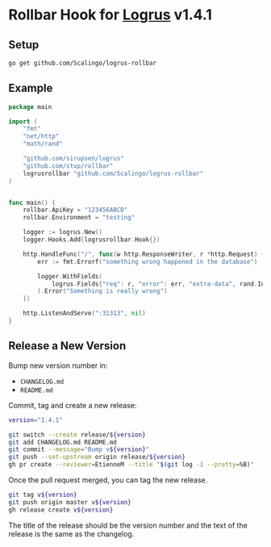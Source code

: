 # Rollbar Hook for [Logrus](https://github.com/sirupsen/logrus) v1.4.1

## Setup

```sh
go get github.com/Scalingo/logrus-rollbar
```

## Example

```go
package main

import (
	"fmt"
	"net/http"
	"math/rand"

	"github.com/sirupsen/logrus"
	"github.com/stvp/rollbar"
	logrusrollbar "github.com/Scalingo/logrus-rollbar"
)


func main() {
	rollbar.ApiKey = "123456ABCD"
	rollbar.Environment = "testing"

	logger := logrus.New()
	logger.Hooks.Add(logrusrollbar.Hook{})

	http.HandleFunc("/", func(w http.ResponseWriter, r *http.Request) {
		err := fmt.Errorf("something wrong happened in the database")

		logger.WithFields(
			logrus.Fields{"req": r, "error": err, "extra-data", rand.Int()},
		).Error("Something is really wrong")
	})

	http.ListenAndServe(":31313", nil)
}
```


## Release a New Version

Bump new version number in:

- `CHANGELOG.md`
- `README.md`

Commit, tag and create a new release:

```sh
version="1.4.1"

git switch --create release/${version}
git add CHANGELOG.md README.md
git commit --message="Bump v${version}"
git push --set-upstream origin release/${version}
gh pr create --reviewer=EtienneM --title "$(git log -1 --pretty=%B)"
```

Once the pull request merged, you can tag the new release.

```sh
git tag v${version}
git push origin master v${version}
gh release create v${version}
```

The title of the release should be the version number and the text of the
release is the same as the changelog.
